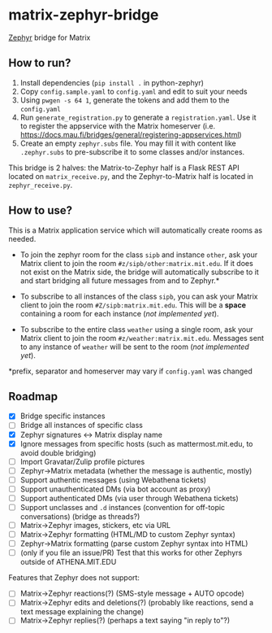 # matrix-zephyr-bridge

[Zephyr](https://en.wikipedia.org/wiki/Zephyr_(protocol)) bridge for Matrix

## How to run?

1. Install dependencies (`pip install .` in python-zephyr)
2. Copy `config.sample.yaml` to `config.yaml` and edit to suit your needs
3. Using `pwgen -s 64 1`, generate the tokens and add them to the `config.yaml`
4. Run `generate_registration.py` to generate a `registration.yaml`. Use it to register the appservice with the Matrix homeserver (i.e. <https://docs.mau.fi/bridges/general/registering-appservices.html>)
5. Create an empty `zephyr.subs` file. You may fill it with content like `.zephyr.subs` to pre-subscribe it to some classes and/or instances.

This bridge is 2 halves: the Matrix-to-Zephyr half is a Flask REST API located on `matrix_receive.py`, and the Zephyr-to-Matrix half is located in `zephyr_receive.py`.

<!-- TODO: add more specific instructions on how to run -->

## How to use?

This is a Matrix application service which will automatically create rooms as needed.

* To join the zephyr room for the class `sipb` and instance `other`, ask your Matrix client to join the room `#z/sipb/other:matrix.mit.edu`. If it does not exist on the Matrix side, the bridge will automatically subscribe to it and start bridging all future messages from and to Zephyr.*

* To subscribe to all instances of the class `sipb`, you can ask your Matrix client to join the room `#Z/sipb:matrix.mit.edu`. This will be a **space** containing a room for each instance (_not implemented yet_).

* To subscribe to the entire class `weather` using a single room, ask your Matrix client to join the room `#z/weather:matrix.mit.edu`. Messages sent to any instance of `weather` will be sent to the room (_not implemented yet_).

*prefix, separator and homeserver may vary if `config.yaml` was changed

## Roadmap

 - [x] Bridge specific instances
 - [ ] Bridge all instances of specific class
 - [x] Zephyr signatures <-> Matrix display name
 - [x] Ignore messages from specific hosts (such as mattermost.mit.edu, to avoid double bridging)
 - [ ] Import Gravatar/Zulip profile pictures
 - [ ] Zephyr->Matrix metadata (whether the message is authentic, mostly)
 - [ ] Support authentic messages (using Webathena tickets)
 - [ ] Support unauthenticated DMs (via bot account as proxy)
 - [ ] Support authenticated DMs (via user through Webathena tickets)
 - [ ] Support unclasses and `.d` instances (convention for off-topic conversations) (bridge as threads?)
 - [ ] Matrix->Zephyr images, stickers, etc via URL
 - [ ] Matrix->Zephyr formatting (HTML/MD to custom Zephyr syntax)
 - [ ] Zephyr->Matrix formatting (parse custom Zephyr syntax into HTML)
 - [ ] (only if you file an issue/PR) Test that this works for other Zephyrs outside of ATHENA.MIT.EDU

Features that Zephyr does not support:

 - [ ] Matrix->Zephyr reactions(?) (SMS-style message + AUTO opcode)
 - [ ] Matrix->Zephyr edits and deletions(?) (probably like reactions, send a text message explaining the change)
 - [ ] Matrix->Zephyr replies(?) (perhaps a text saying "in reply to"?)
